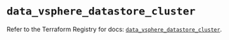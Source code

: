 # `data_vsphere_datastore_cluster`

Refer to the Terraform Registry for docs: [`data_vsphere_datastore_cluster`](https://registry.terraform.io/providers/hashicorp/vsphere/2.11.0/docs/data-sources/datastore_cluster).
